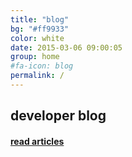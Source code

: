 ```yaml
---
title: "blog"
bg: "#ff9933"
color: white
date: 2015-03-06 09:00:05
group: home
#fa-icon: blog
permalink: /
---
```


## developer blog

#### <i class="fa fa-file-code-o fa-fw"></i> [read articles](/blog)
